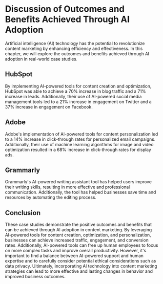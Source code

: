 Discussion of Outcomes and Benefits Achieved Through AI Adoption
=========================================================================================================================================================

Artificial intelligence (AI) technology has the potential to revolutionize content marketing by enhancing efficiency and effectiveness. In this chapter, we will explore the outcomes and benefits achieved through AI adoption in real-world case studies.

HubSpot
-------

By implementing AI-powered tools for content creation and optimization, HubSpot was able to achieve a 70% increase in blog traffic and a 71% increase in leads. Additionally, their use of AI-powered social media management tools led to a 21% increase in engagement on Twitter and a 37% increase in engagement on Facebook.

Adobe
-----

Adobe's implementation of AI-powered tools for content personalization led to a 14% increase in click-through rates for personalized email campaigns. Additionally, their use of machine learning algorithms for image and video optimization resulted in a 68% increase in click-through rates for display ads.

Grammarly
---------

Grammarly's AI-powered writing assistant tool has helped users improve their writing skills, resulting in more effective and professional communication. Additionally, the tool has helped businesses save time and resources by automating the editing process.

Conclusion
----------

These case studies demonstrate the positive outcomes and benefits that can be achieved through AI adoption in content marketing. By leveraging AI-powered tools for content creation, optimization, and personalization, businesses can achieve increased traffic, engagement, and conversion rates. Additionally, AI-powered tools can free up human employees to focus on more complex tasks and improve overall productivity. However, it's important to find a balance between AI-powered support and human expertise and to carefully consider potential ethical considerations such as data privacy. Ultimately, incorporating AI technology into content marketing strategies can lead to more effective and lasting changes in behavior and improved business outcomes.
